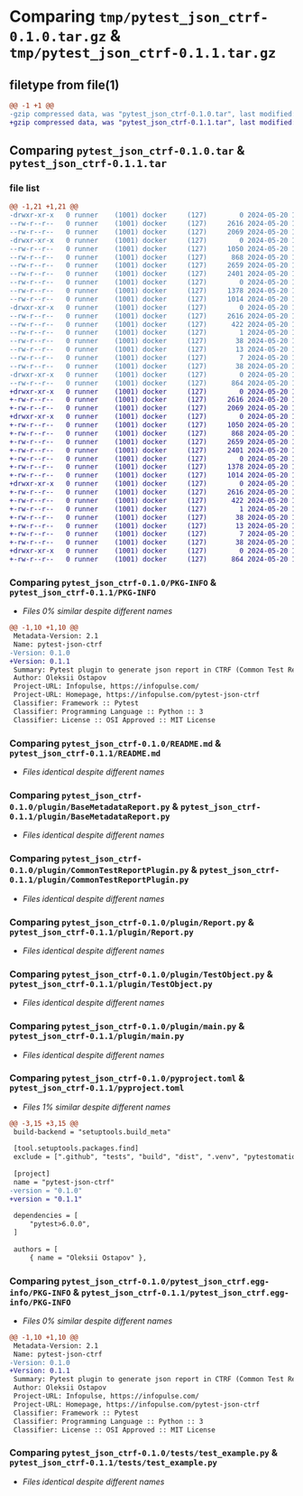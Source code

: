 # Comparing `tmp/pytest_json_ctrf-0.1.0.tar.gz` & `tmp/pytest_json_ctrf-0.1.1.tar.gz`

## filetype from file(1)

```diff
@@ -1 +1 @@
-gzip compressed data, was "pytest_json_ctrf-0.1.0.tar", last modified: Mon May 20 19:39:04 2024, max compression
+gzip compressed data, was "pytest_json_ctrf-0.1.1.tar", last modified: Mon May 20 19:39:43 2024, max compression
```

## Comparing `pytest_json_ctrf-0.1.0.tar` & `pytest_json_ctrf-0.1.1.tar`

### file list

```diff
@@ -1,21 +1,21 @@
-drwxr-xr-x   0 runner    (1001) docker     (127)        0 2024-05-20 19:39:04.056949 pytest_json_ctrf-0.1.0/
--rw-r--r--   0 runner    (1001) docker     (127)     2616 2024-05-20 19:39:04.056949 pytest_json_ctrf-0.1.0/PKG-INFO
--rw-r--r--   0 runner    (1001) docker     (127)     2069 2024-05-20 19:38:59.000000 pytest_json_ctrf-0.1.0/README.md
-drwxr-xr-x   0 runner    (1001) docker     (127)        0 2024-05-20 19:39:04.056949 pytest_json_ctrf-0.1.0/plugin/
--rw-r--r--   0 runner    (1001) docker     (127)     1050 2024-05-20 19:38:59.000000 pytest_json_ctrf-0.1.0/plugin/BaseMetadataReport.py
--rw-r--r--   0 runner    (1001) docker     (127)      868 2024-05-20 19:38:59.000000 pytest_json_ctrf-0.1.0/plugin/CommonTestReportPlugin.py
--rw-r--r--   0 runner    (1001) docker     (127)     2659 2024-05-20 19:38:59.000000 pytest_json_ctrf-0.1.0/plugin/Report.py
--rw-r--r--   0 runner    (1001) docker     (127)     2401 2024-05-20 19:38:59.000000 pytest_json_ctrf-0.1.0/plugin/TestObject.py
--rw-r--r--   0 runner    (1001) docker     (127)        0 2024-05-20 19:38:59.000000 pytest_json_ctrf-0.1.0/plugin/__init__.py
--rw-r--r--   0 runner    (1001) docker     (127)     1378 2024-05-20 19:38:59.000000 pytest_json_ctrf-0.1.0/plugin/main.py
--rw-r--r--   0 runner    (1001) docker     (127)     1014 2024-05-20 19:38:59.000000 pytest_json_ctrf-0.1.0/pyproject.toml
-drwxr-xr-x   0 runner    (1001) docker     (127)        0 2024-05-20 19:39:04.056949 pytest_json_ctrf-0.1.0/pytest_json_ctrf.egg-info/
--rw-r--r--   0 runner    (1001) docker     (127)     2616 2024-05-20 19:39:04.000000 pytest_json_ctrf-0.1.0/pytest_json_ctrf.egg-info/PKG-INFO
--rw-r--r--   0 runner    (1001) docker     (127)      422 2024-05-20 19:39:04.000000 pytest_json_ctrf-0.1.0/pytest_json_ctrf.egg-info/SOURCES.txt
--rw-r--r--   0 runner    (1001) docker     (127)        1 2024-05-20 19:39:04.000000 pytest_json_ctrf-0.1.0/pytest_json_ctrf.egg-info/dependency_links.txt
--rw-r--r--   0 runner    (1001) docker     (127)       38 2024-05-20 19:39:04.000000 pytest_json_ctrf-0.1.0/pytest_json_ctrf.egg-info/entry_points.txt
--rw-r--r--   0 runner    (1001) docker     (127)       13 2024-05-20 19:39:04.000000 pytest_json_ctrf-0.1.0/pytest_json_ctrf.egg-info/requires.txt
--rw-r--r--   0 runner    (1001) docker     (127)        7 2024-05-20 19:39:04.000000 pytest_json_ctrf-0.1.0/pytest_json_ctrf.egg-info/top_level.txt
--rw-r--r--   0 runner    (1001) docker     (127)       38 2024-05-20 19:39:04.056949 pytest_json_ctrf-0.1.0/setup.cfg
-drwxr-xr-x   0 runner    (1001) docker     (127)        0 2024-05-20 19:39:04.056949 pytest_json_ctrf-0.1.0/tests/
--rw-r--r--   0 runner    (1001) docker     (127)      864 2024-05-20 19:38:59.000000 pytest_json_ctrf-0.1.0/tests/test_example.py
+drwxr-xr-x   0 runner    (1001) docker     (127)        0 2024-05-20 19:39:43.644281 pytest_json_ctrf-0.1.1/
+-rw-r--r--   0 runner    (1001) docker     (127)     2616 2024-05-20 19:39:43.644281 pytest_json_ctrf-0.1.1/PKG-INFO
+-rw-r--r--   0 runner    (1001) docker     (127)     2069 2024-05-20 19:39:39.000000 pytest_json_ctrf-0.1.1/README.md
+drwxr-xr-x   0 runner    (1001) docker     (127)        0 2024-05-20 19:39:43.644281 pytest_json_ctrf-0.1.1/plugin/
+-rw-r--r--   0 runner    (1001) docker     (127)     1050 2024-05-20 19:39:39.000000 pytest_json_ctrf-0.1.1/plugin/BaseMetadataReport.py
+-rw-r--r--   0 runner    (1001) docker     (127)      868 2024-05-20 19:39:39.000000 pytest_json_ctrf-0.1.1/plugin/CommonTestReportPlugin.py
+-rw-r--r--   0 runner    (1001) docker     (127)     2659 2024-05-20 19:39:39.000000 pytest_json_ctrf-0.1.1/plugin/Report.py
+-rw-r--r--   0 runner    (1001) docker     (127)     2401 2024-05-20 19:39:39.000000 pytest_json_ctrf-0.1.1/plugin/TestObject.py
+-rw-r--r--   0 runner    (1001) docker     (127)        0 2024-05-20 19:39:39.000000 pytest_json_ctrf-0.1.1/plugin/__init__.py
+-rw-r--r--   0 runner    (1001) docker     (127)     1378 2024-05-20 19:39:39.000000 pytest_json_ctrf-0.1.1/plugin/main.py
+-rw-r--r--   0 runner    (1001) docker     (127)     1014 2024-05-20 19:39:39.000000 pytest_json_ctrf-0.1.1/pyproject.toml
+drwxr-xr-x   0 runner    (1001) docker     (127)        0 2024-05-20 19:39:43.644281 pytest_json_ctrf-0.1.1/pytest_json_ctrf.egg-info/
+-rw-r--r--   0 runner    (1001) docker     (127)     2616 2024-05-20 19:39:43.000000 pytest_json_ctrf-0.1.1/pytest_json_ctrf.egg-info/PKG-INFO
+-rw-r--r--   0 runner    (1001) docker     (127)      422 2024-05-20 19:39:43.000000 pytest_json_ctrf-0.1.1/pytest_json_ctrf.egg-info/SOURCES.txt
+-rw-r--r--   0 runner    (1001) docker     (127)        1 2024-05-20 19:39:43.000000 pytest_json_ctrf-0.1.1/pytest_json_ctrf.egg-info/dependency_links.txt
+-rw-r--r--   0 runner    (1001) docker     (127)       38 2024-05-20 19:39:43.000000 pytest_json_ctrf-0.1.1/pytest_json_ctrf.egg-info/entry_points.txt
+-rw-r--r--   0 runner    (1001) docker     (127)       13 2024-05-20 19:39:43.000000 pytest_json_ctrf-0.1.1/pytest_json_ctrf.egg-info/requires.txt
+-rw-r--r--   0 runner    (1001) docker     (127)        7 2024-05-20 19:39:43.000000 pytest_json_ctrf-0.1.1/pytest_json_ctrf.egg-info/top_level.txt
+-rw-r--r--   0 runner    (1001) docker     (127)       38 2024-05-20 19:39:43.644281 pytest_json_ctrf-0.1.1/setup.cfg
+drwxr-xr-x   0 runner    (1001) docker     (127)        0 2024-05-20 19:39:43.644281 pytest_json_ctrf-0.1.1/tests/
+-rw-r--r--   0 runner    (1001) docker     (127)      864 2024-05-20 19:39:39.000000 pytest_json_ctrf-0.1.1/tests/test_example.py
```

### Comparing `pytest_json_ctrf-0.1.0/PKG-INFO` & `pytest_json_ctrf-0.1.1/PKG-INFO`

 * *Files 0% similar despite different names*

```diff
@@ -1,10 +1,10 @@
 Metadata-Version: 2.1
 Name: pytest-json-ctrf
-Version: 0.1.0
+Version: 0.1.1
 Summary: Pytest plugin to generate json report in CTRF (Common Test Report Format)
 Author: Oleksii Ostapov
 Project-URL: Infopulse, https://infopulse.com/
 Project-URL: Homepage, https://infopulse.com/pytest-json-ctrf
 Classifier: Framework :: Pytest
 Classifier: Programming Language :: Python :: 3
 Classifier: License :: OSI Approved :: MIT License
```

### Comparing `pytest_json_ctrf-0.1.0/README.md` & `pytest_json_ctrf-0.1.1/README.md`

 * *Files identical despite different names*

### Comparing `pytest_json_ctrf-0.1.0/plugin/BaseMetadataReport.py` & `pytest_json_ctrf-0.1.1/plugin/BaseMetadataReport.py`

 * *Files identical despite different names*

### Comparing `pytest_json_ctrf-0.1.0/plugin/CommonTestReportPlugin.py` & `pytest_json_ctrf-0.1.1/plugin/CommonTestReportPlugin.py`

 * *Files identical despite different names*

### Comparing `pytest_json_ctrf-0.1.0/plugin/Report.py` & `pytest_json_ctrf-0.1.1/plugin/Report.py`

 * *Files identical despite different names*

### Comparing `pytest_json_ctrf-0.1.0/plugin/TestObject.py` & `pytest_json_ctrf-0.1.1/plugin/TestObject.py`

 * *Files identical despite different names*

### Comparing `pytest_json_ctrf-0.1.0/plugin/main.py` & `pytest_json_ctrf-0.1.1/plugin/main.py`

 * *Files identical despite different names*

### Comparing `pytest_json_ctrf-0.1.0/pyproject.toml` & `pytest_json_ctrf-0.1.1/pyproject.toml`

 * *Files 1% similar despite different names*

```diff
@@ -3,15 +3,15 @@
 build-backend = "setuptools.build_meta"
 
 [tool.setuptools.packages.find]
 exclude = [".github", "tests", "build", "dist", ".venv", "pytestomatio.egg-info", ".env", ".gitignore", "CHANGELOG.md", "assets"]
 
 [project]
 name = "pytest-json-ctrf"
-version = "0.1.0"
+version = "0.1.1"
 
 dependencies = [
     "pytest>6.0.0",
 ]
 
 authors = [
     { name = "Oleksii Ostapov" },
```

### Comparing `pytest_json_ctrf-0.1.0/pytest_json_ctrf.egg-info/PKG-INFO` & `pytest_json_ctrf-0.1.1/pytest_json_ctrf.egg-info/PKG-INFO`

 * *Files 0% similar despite different names*

```diff
@@ -1,10 +1,10 @@
 Metadata-Version: 2.1
 Name: pytest-json-ctrf
-Version: 0.1.0
+Version: 0.1.1
 Summary: Pytest plugin to generate json report in CTRF (Common Test Report Format)
 Author: Oleksii Ostapov
 Project-URL: Infopulse, https://infopulse.com/
 Project-URL: Homepage, https://infopulse.com/pytest-json-ctrf
 Classifier: Framework :: Pytest
 Classifier: Programming Language :: Python :: 3
 Classifier: License :: OSI Approved :: MIT License
```

### Comparing `pytest_json_ctrf-0.1.0/tests/test_example.py` & `pytest_json_ctrf-0.1.1/tests/test_example.py`

 * *Files identical despite different names*

